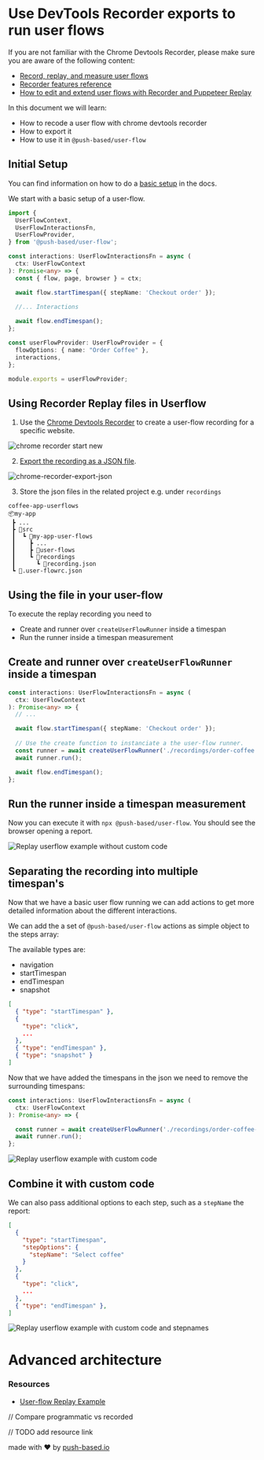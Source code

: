 # Use DevTools Recorder exports to run user flows

If you are not familiar with the Chrome Devtools Recorder, please make sure you are aware of the following content:

- [Record, replay, and measure user flows](https://developer.chrome.com/docs/devtools/recorder/)
- [Recorder features reference](https://developer.chrome.com/docs/devtools/recorder/reference/)
- [How to edit and extend user flows with Recorder and Puppeteer Replay](https://youtu.be/LBgzmqzp7ew)

In this document we will learn:
- How to recode a user flow with chrome devtools recorder
- How to export it
- How to use it in `@push-based/user-flow`

## Initial Setup

You can find information on how to do a [basic setup](writing-basic-user-flows.md) in the docs.

We start with a basic setup of a user-flow.

```ts
import {
  UserFlowContext,
  UserFlowInteractionsFn,
  UserFlowProvider,
} from '@push-based/user-flow';

const interactions: UserFlowInteractionsFn = async (
  ctx: UserFlowContext
): Promise<any> => {
  const { flow, page, browser } = ctx;

  await flow.startTimespan({ stepName: 'Checkout order' });
  
  //... Interactions

  await flow.endTimespan();
};

const userFlowProvider: UserFlowProvider = {
  flowOptions: { name: "Order Coffee" },
  interactions,
};

module.exports = userFlowProvider;
```

## Using Recorder Replay files in Userflow

1. Use the [Chrome Devtools Recorder](https://developer.chrome.com/docs/devtools/recorder/#open) to create a user-flow recording for a specific website.

![chrome recorder start new](./images/chrome-recorder-start-new.png)

2. [Export the recording as a JSON file](https://developer.chrome.com/docs/devtools/recorder/reference/#:~:text=Export%20as%20a%20JSON%20file).

![chrome-recorder-export-json](./images/chrome-recorder-export-json.png)

3. Store the json files in the related project e.g. under `recordings`

```
coffee-app-userflows
📦my-app
 ┣ ...
 ┣ 📂src 
 ┃  ┗ 📂my-app-user-flows
 ┃    ┣ ... 
 ┃    ┣ 📂user-flows 
 ┃    ┗ 📂recordings
 ┃      ┗ 📄recording.json
 ┗ 📜.user-flowrc.json
```

## Using the file in your user-flow

To execute the replay recording you need to
- Create and runner over `createUserFlowRunner` inside a timespan
- Run the runner inside a timespan measurement 

## Create and runner over `createUserFlowRunner` inside a timespan

```typescript
const interactions: UserFlowInteractionsFn = async (
  ctx: UserFlowContext
): Promise<any> => {
  // ...

  await flow.startTimespan({ stepName: 'Checkout order' });
  
  // Use the create function to instanciate a the user-flow runner.
  const runner = await createUserFlowRunner('./recordings/order-coffee.replay.json', ctx)
  await runner.run();

  await flow.endTimespan();
};
```

## Run the runner inside a timespan measurement 

Now you can execute it with `npx @push-based/user-flow`. 
You should see the browser opening a report.

![Replay userflow example without custom code](./images/lhr-replay-example-results-1.png)

## Separating the recording into multiple timespan's

Now that we have a basic user flow running we can add actions to get more detailed information about the different interactions. 

We can add the a set of `@push-based/user-flow` actions as simple object to the steps array:

The available types are:
- navigation
- startTimespan
- endTimespan
- snapshot

```json
[
  { "type": "startTimespan" },
  { 
    "type": "click",
    ...
  },
  { "type": "endTimespan" },
  { "type": "snapshot" }
]
```

Now that we have added the timespans in the json we need to remove the surrounding timespans:

```typescript
const interactions: UserFlowInteractionsFn = async (
  ctx: UserFlowContext
): Promise<any> => {

  const runner = await createUserFlowRunner('./recordings/order-coffee-2.replay.json', ctx);
  await runner.run();
};
```

![Replay userflow example with custom code](./images/lhr-replay-example-results-2.png)

## Combine it with custom code

We can also pass additional options to each step, such as a `stepName` the report: 

```json
[
  { 
    "type": "startTimespan",
    "stepOptions": {
      "stepName": "Select coffee"
    }
  },
  { 
    "type": "click",
    ...
  },
  { "type": "endTimespan" },
]

```

![Replay userflow example with custom code and stepnames](./images/lhr-replay-example-results-3.png)

# Advanced architecture

### Resources

- [User-flow Replay Example](../../user-flow-replay-example/user-flow-replay-json/)

// Compare programmatic vs recorded

// TODO add resource link

made with ❤ by [push-based.io](https://www.push-based.io)
